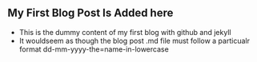 ## My First Blog Post Is Added here
- This is the dummy content of my first blog with github and jekyll
- It wouldseem as though the blog post .md file must follow a particualr format dd-mm-yyyy-the=name-in-lowercase
